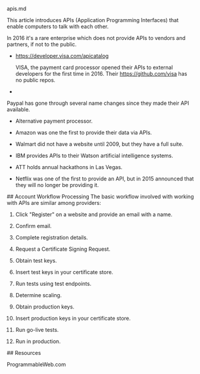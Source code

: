 apis.md

This article introduces APIs (Application Programming Interfaces)
that enable computers to talk with each other.

In 2016 it's a rare enterprise which does not provide APIs to vendors
and partners, if not to the public.

* https://developer.visa.com/apicatalog
  
  VISA, the payment card processor opened their APIs to external developers
  for the first time in 2016.
  Their https://github.com/visa has no public repos.

* 

  Paypal has gone through several name changes since they made their API available.

* Alternative payment processor.

* Amazon was one the first to provide their data via APIs. 

* Walmart did not have a website until 2009, but they have a full suite.

* IBM provides APIs to their Watson artificial intelligence systems.

* ATT holds annual hackathons in Las Vegas.

* Netflix was one of the first to provide an API, 
  but in 2015 announced that they will no longer be providing it.

<a name="ProcessingWorkflow">
## Account Workflow Processing</a>
The basic workflow involved with working with APIs are similar among providers:

1. Click "Register" on a website and provide an email with a name.
2. Confirm email.
3. Complete registration details.
4. Request a Certificate Signing Request.
5. Obtain test keys.
6. Insert test keys in your certificate store.
7. Run tests using test endpoints.

8. Determine scaling.
9. Obtain production keys.
10. Insert production keys in your certificate store.
11. Run go-live tests.
12. Run in production.


<a name="Resources">
## Resources</a>

ProgrammableWeb.com

